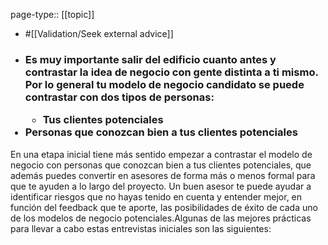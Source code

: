 page-type:: [[topic]]

- #[[Validation/Seek external advice]]

- ### Es muy importante salir del edificio cuanto antes y contrastar la idea de negocio con gente distinta a ti mismo. Por lo general tu modelo de negocio candidato se puede contrastar con dos tipos de personas:<ul><li>Tus clientes potenciales</li></ul><li>Personas que conozcan bien a tus clientes potenciales</li></ul>En una etapa inicial tiene más sentido empezar a contrastar el modelo de negocio con personas que conozcan bien a tus clientes potenciales, que además puedes convertir en asesores de forma más o menos formal para que te ayuden a lo largo del proyecto. Un buen asesor te puede ayudar a identificar riesgos que no hayas tenido en cuenta y entender mejor, en función del feedback que te aporte, las posibilidades de éxito de cada uno de los modelos de negocio potenciales.Algunas de las mejores prácticas para llevar a cabo estas entrevistas iniciales son las siguientes:



